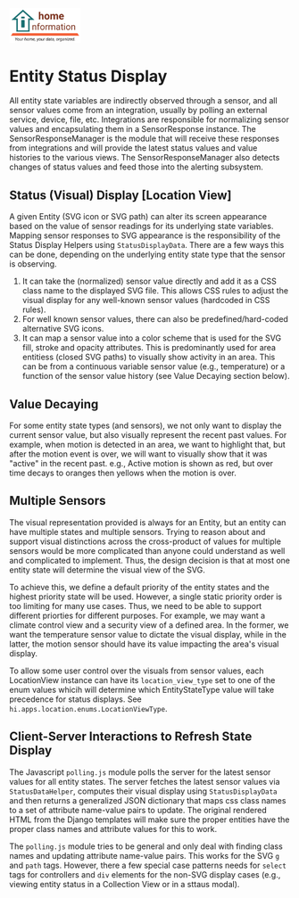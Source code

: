 <img src="../../src/hi/static/img/hi-logo-w-tagline-197x96.png" alt="Home Information Logo" width="128">

# Entity Status Display

All entity state variables are indirectly observed through a sensor, and all sensor values come from an integration, usually by polling an external service, device, file, etc.  Integrations are responsible for normalizing sensor values and encapsulating them in a SensorResponse instance.  The SensorResponseManager is the module that will receive these responses from integrations and will provide the latest status values and value histories to the various views.  The SensorResponseManager also detects changes of status values and feed those into the alerting subsystem.

## Status (Visual) Display [Location View]

A given Entity (SVG icon or SVG path) can alter its screen appearance based on the value of sensor readings for its underlying state variables.  Mapping sensor responses to SVG appearance is the responsibility of the Status Display Helpers using `StatusDisplayData`. There are a few ways this can be done, depending on the underlying entity state type that the sensor is observing.

1. It can take the (normalized) sensor value directly and add it as a CSS class name to the displayed SVG file.  This allows CSS rules to adjust the visual display for any well-known sensor values (hardcoded in CSS rules).
2. For well known sensor values, there can also be predefined/hard-coded alternative SVG icons.
3. It can map a sensor value into a color scheme that is used for the SVG fill, stroke and opacity attributes.  This is predominantly used for area entitiess (closed SVG paths) to visually show activity in an area.  This can be from a continuous variable sensor value (e.g., temperature) or a function of the sensor value history (see Value Decaying section below).

## Value Decaying

For some entity state types (and sensors), we not only want to display the current sensor value, but also visually represent the recent past values.  For example, when motion is detected in an area, we want to highlight that, but after the motion event is over, we will want to visually show that it was "active" in the recent past.  e.g., Active motion is shown as red, but over time decays to oranges then yellows when the motion is over.

## Multiple Sensors

The visual representation provided is always for an Entity, but an entity can have multiple states and multiple sensors.  Trying to reason about and support visual distinctions across the cross-product of values for multiple sensors would be more complicated than anyone could understand as well and complicated to implement.  Thus, the design decision is that at most one entity state will determine the visual view of the SVG.

To achieve this, we define a default priority of the entity states and the highest priority state will be used.  However, a single static priority order is too limiting for many use cases.  Thus, we need to be able to support different priorties for different purposes.  For example, we may want a climate control view and a security view of a defined area.  In the former, we want the temperature sensor value to dictate the visual display, while in the latter, the motion sensor should have its value impacting the area's visual display.

To allow some user control over the visuals from sensor values, each LocationView instance can have its `location_view_type` set to one of the enum values whicih will determine which EntityStateType value will take precedence for status displays. See `hi.apps.location.enums.LocationViewType`.

## Client-Server Interactions to Refresh State Display

The Javascript `polling.js` module polls the server for the latest sensor values for all entity states.  The server fetches the latest sensor values via `StatusDataHelper`, computes their visual display using `StatusDisplayData` and then returns a generalized JSON dictionary that maps css class names to a set of attribute name-value pairs to update.   The original rendered HTML from the Django templates will make sure the proper entities have the proper class names and attribute values for this to work.

The `polling.js` module tries to be general and only deal with finding class names and updating attribute name-value pairs. This works for the SVG `g` and `path` tags. However, there a few special case patterns needs for `select` tags for controllers and `div` elements for the non-SVG display cases (e.g., viewing entity status in a Collection View or in a sttaus modal).


